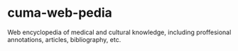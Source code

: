 # cuma-web-pedia
Web encyclopedia of medical and cultural knowledge, including proffesional annotations, articles, bibliography, etc.
